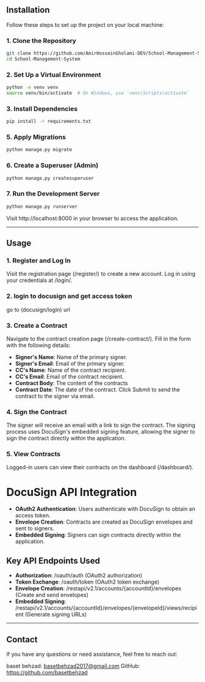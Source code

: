 ## Installation

Follow these steps to set up the project on your local machine:

### 1. Clone the Repository
```bash
git clone https://github.com/AmirHosseinGholami-DEV/School-Management-System.git
cd School-Management-System
```
### 2. Set Up a Virtual Environment
```bash
python -m venv venv
source venv/bin/activate  # On Windows, use `venv\Scripts\activate`
```
### 3. Install Dependencies
```bash
pip install -r requirements.txt
```

### 5. Apply Migrations
```bash
python manage.py migrate
```
### 6. Create a Superuser (Admin)
```bash
python manage.py createsuperuser
```
### 7. Run the Development Server
```bash
python manage.py runserver
```
Visit http://localhost:8000 in your browser to access the application.

---

## Usage
### 1. Register and Log In
Visit the registration page (/register/) to create a new account.
Log in using your credentials at /login/.
### 2. login to docusign and get access token
go to (docusign/login) url
### 3. Create a Contract

Navigate to the contract creation page (/create-contract/).
Fill in the form with the following details:

- **Signer's Name**: Name of the primary signer.
- **Signer's Email**: Email of the primary signer.
- **CC's Name**: Name of the contract recipient.
- **CC's Email**: Email of the contract recipient.
- **Contract Body**: The content of the contracts
- **Contract Date**: The date of the contract.
Click Submit to send the contract to the signer via email.
### 4. Sign the Contract
The signer will receive an email with a link to sign the contract.
The signing process uses DocuSign's embedded signing feature, allowing the signer to sign the contract directly within the application.
### 5. View Contracts
Logged-in users can view their contracts on the dashboard (/dashboard/).

# DocuSign API Integration

- **OAuth2 Authentication**: Users authenticate with DocuSign to obtain an access token.
- **Envelope Creation**: Contracts are created as DocuSign envelopes and sent to signers.
- **Embedded Signing**: Signers can sign contracts directly within the application.

## Key API Endpoints Used
- **Authorization**: /oauth/auth (OAuth2 authorization)
- **Token Exchange**: /oauth/token (OAuth2 token exchange)
- **Envelope Creation**: /restapi/v2.1/accounts/{accountId}/envelopes (Create and send envelopes)
- **Embedded Signing**: /restapi/v2.1/accounts/{accountId}/envelopes/{envelopeId}/views/recipient (Generate signing URLs)

---

## Contact

If you have any questions or need assistance, feel free to reach out:

baset behzad: basetbehzad2017@gmail.com
GitHub: https://github.com/basetbehzad
